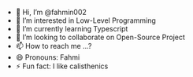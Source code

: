 - 👋 Hi, I’m @fahmin002
- 👀 I’m interested in Low-Level Programming
- 🌱 I’m currently learning Typescript
- 💞️ I’m looking to collaborate on Open-Source Project
- 📫 How to reach me ...?
- 😄 Pronouns: Fahmi
- ⚡ Fun fact: I like calisthenics

<!---
fahmin002/fahmin002 is a ✨ special ✨ repository because its `README.md` (this file) appears on your GitHub profile.
You can click the Preview link to take a look at your changes.
--->
